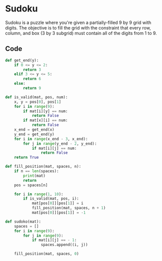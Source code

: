 # Sudoku

Sudoku is a puzzle where you're given a partially-filled 9 by 9 grid with digits. The objective is to fill the grid with the constraint that every row, column, and box (3 by 3 subgrid) must contain all of the digits from 1 to 9.

## Code

```python
def get_end(y):
    if 0 <= y <= 2:
        return 3
    elif 3 <= y <= 5:
        return 6
    else:
        return 9

def is_valid(mat, pos, num):
    x, y = pos[0], pos[1]
    for i in range(9):
        if mat[i][y] == num:
            return False
        if mat[x][i] == num:
            return False
    x_end = get_end(x)
    y_end = get_end(y)
    for i in range(x_end - 3, x_end):
        for j in range(y_end - 2, y_end):
            if mat[i][j] == num:
                return False
    return True

def fill_position(mat, spaces, n):
    if n == len(spaces):
        print(mat)
        return
    pos = spaces[n]

    for i in range(1, 10):
        if is_valid(mat, pos, i):
            mat[pos[0]][pos[1]] = i
            fill_position(mat, spaces, n + 1)
            mat[pos[0]][pos[1]] = -1

def sudoko(mat):
    spaces = []
    for i in range(9):
        for j in range(9):
            if mat[i][j] == - 1:
                spaces.append((i, j))

    fill_position(mat, spaces, 0)
```